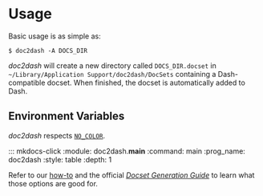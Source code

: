 # Usage

Basic usage is as simple as:

    $ doc2dash -A DOCS_DIR

*doc2dash* will create a new directory called `DOCS_DIR.docset` in `~/Library/Application Support/doc2dash/DocSets` containing a Dash-compatible docset. When finished, the docset is automatically added to Dash.


## Environment Variables

*doc2dash* respects [`NO_COLOR`](https://no-color.org).


::: mkdocs-click
    :module: doc2dash.__main__
    :command: main
    :prog_name: doc2dash
    :style: table
    :depth: 1

Refer to our [how-to](how-to.md) and the official [*Docset Generation Guide*](https://kapeli.com/docsets) to learn what those options are good for.

